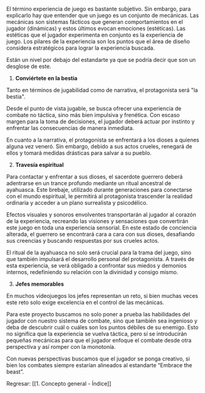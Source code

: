 
El término experiencia de juego es bastante subjetivo. Sin embargo, para explicarlo hay que entender que un juego es un conjunto de mecánicas. Las mecánicas son sistemas fácticos que generan comportamientos en el jugador (dinámicas) y estos últimos evocan emociones (estéticas). Las estéticas que el jugador experimenta en conjunto es la experiencia de juego. Los pilares de la experiencia son los puntos que el área de diseño considera estratégicos para lograr la experiencia buscada.

Están un nivel por debajo del estandarte ya que se podría decir que son un desglose de este.

1. **Conviértete en la bestia**

Tanto en términos de jugabilidad como de narrativa, el protagonista será "la bestia".

Desde el punto de vista jugable, se busca ofrecer una experiencia de combate no táctica, sino más bien impulsiva y frenética. Con escaso margen para la toma de decisiones, el jugador deberá actuar por instinto y enfrentar las consecuencias de manera inmediata.

En cuanto a la narrativa, el protagonista se enfrentará a los dioses a quienes alguna vez veneró. Sin embargo, debido a sus actos crueles, renegará de ellos y tomará medidas drásticas para salvar a su pueblo.

2.  **Travesía espiritual**

Para contactar y enfrentar a sus dioses, el sacerdote guerrero deberá adentrarse en un trance profundo mediante un ritual ancestral de ayahuasca. Este brebaje, utilizado durante generaciones para conectarse con el mundo espiritual, le permitirá al protagonista trascender la realidad ordinaria y acceder a un plano surrealista y psicodélico.

Efectos visuales y sonoros envolventes transportarán al jugador al corazón de la experiencia, recreando las visiones y sensaciones que convertirán este juego en toda una experiencia sensorial. En este estado de conciencia alterada, el guerrero se encontrará cara a cara con sus dioses, desafiando sus creencias y buscando respuestas por sus crueles actos.

El ritual de la ayahuasca no solo será crucial para la trama del juego, sino que también impulsará el desarrollo personal del protagonista. A través de esta experiencia, se verá obligado a confrontar sus miedos y demonios internos, redefiniendo su relación con la divinidad y consigo mismo.

3. **Jefes memorables**

En muchos videojuegos los jefes representan un reto, si bien muchas veces este reto solo exige excelencia en el control de las mecánicas. 

Para este proyecto buscamos no solo poner a prueba las habilidades del jugador con nuestro sistema de combate, sino que también sea ingenioso y deba de descubrir cuál o cuáles son los puntos débiles de su enemigo. Esto no significa que la experiencia se vuelva táctica, pero sí se introducirán pequeñas mecánicas para que el jugador enfoque el combate desde otra perspectiva y así romper con la monotonía.

Con nuevas perspectivas buscamos que el jugador se ponga creativo, si bien los combates siempre estarían alineados al estandarte “Embrace the beast”.


Regresar: [[1. Concepto general - Índice]]